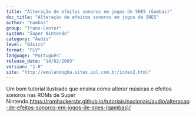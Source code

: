 ```yaml
---
title: "Alteração de efeitos sonoros em jogos de SNES (Gambas)"
doc_title: "Alteração de efeitos sonoros em jogos de SNES"
author: "Gambas"
group: "Trans-Center"
system: "Super Nintendo"
category: "Áudio"
level: "Básico"
format: "FLV"
language: "Português"
release_date: "14/02/2003"
version: "1.0"
site: "http://emulandogba.sites.uol.com.br/index2.html"
---
```

Um bom tutorial ilustrado que ensina como alterar músicas e efeitos sonoros nas ROMs de Super Nintendo.https://romhackersbr.github.io/tutoriais/nacionais/audio/alteracao-de-efeitos-sonoros-em-jogos-de-snes-(gambas)/
